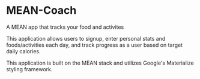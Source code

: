 # MEAN-Coach
A MEAN app that tracks your food and activites

This application allows users to signup, enter personal stats and foods/activities each day, and track progress as a user based on target daily calories. 

This application is built on the MEAN stack and utilizes Google's Materialize styling framework.
